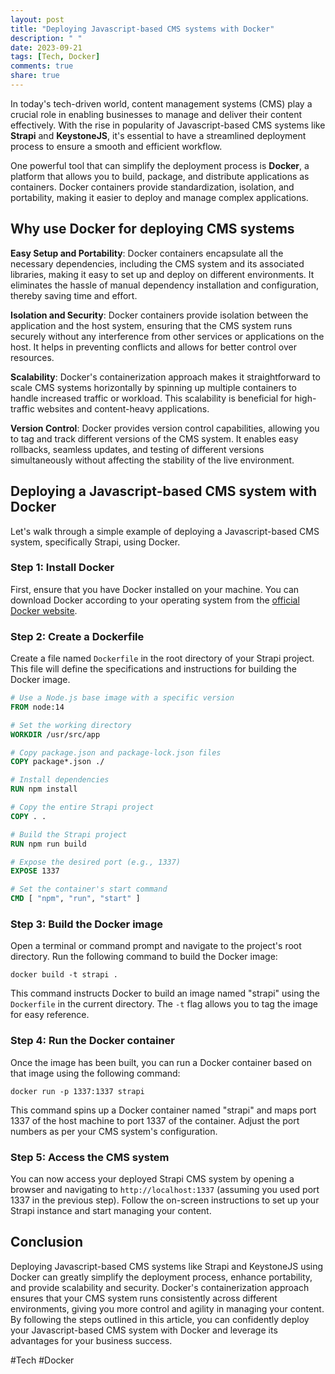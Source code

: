 ```yaml
---
layout: post
title: "Deploying Javascript-based CMS systems with Docker"
description: " "
date: 2023-09-21
tags: [Tech, Docker]
comments: true
share: true
---
```


In today's tech-driven world, content management systems (CMS) play a crucial role in enabling businesses to manage and deliver their content effectively. With the rise in popularity of Javascript-based CMS systems like **Strapi** and **KeystoneJS**, it's essential to have a streamlined deployment process to ensure a smooth and efficient workflow.

One powerful tool that can simplify the deployment process is **Docker**, a platform that allows you to build, package, and distribute applications as containers. Docker containers provide standardization, isolation, and portability, making it easier to deploy and manage complex applications.

## Why use Docker for deploying CMS systems

**Easy Setup and Portability**: Docker containers encapsulate all the necessary dependencies, including the CMS system and its associated libraries, making it easy to set up and deploy on different environments. It eliminates the hassle of manual dependency installation and configuration, thereby saving time and effort.

**Isolation and Security**: Docker containers provide isolation between the application and the host system, ensuring that the CMS system runs securely without any interference from other services or applications on the host. It helps in preventing conflicts and allows for better control over resources.

**Scalability**: Docker's containerization approach makes it straightforward to scale CMS systems horizontally by spinning up multiple containers to handle increased traffic or workload. This scalability is beneficial for high-traffic websites and content-heavy applications.

**Version Control**: Docker provides version control capabilities, allowing you to tag and track different versions of the CMS system. It enables easy rollbacks, seamless updates, and testing of different versions simultaneously without affecting the stability of the live environment.

## Deploying a Javascript-based CMS system with Docker

Let's walk through a simple example of deploying a Javascript-based CMS system, specifically Strapi, using Docker.

### Step 1: Install Docker

First, ensure that you have Docker installed on your machine. You can download Docker according to your operating system from the [official Docker website](https://www.docker.com/products/docker-desktop).

### Step 2: Create a Dockerfile

Create a file named `Dockerfile` in the root directory of your Strapi project. This file will define the specifications and instructions for building the Docker image.

```dockerfile
# Use a Node.js base image with a specific version
FROM node:14

# Set the working directory
WORKDIR /usr/src/app

# Copy package.json and package-lock.json files
COPY package*.json ./

# Install dependencies
RUN npm install

# Copy the entire Strapi project
COPY . .

# Build the Strapi project
RUN npm run build

# Expose the desired port (e.g., 1337)
EXPOSE 1337

# Set the container's start command
CMD [ "npm", "run", "start" ]
```

### Step 3: Build the Docker image

Open a terminal or command prompt and navigate to the project's root directory. Run the following command to build the Docker image:

```shell
docker build -t strapi .
```

This command instructs Docker to build an image named "strapi" using the `Dockerfile` in the current directory. The `-t` flag allows you to tag the image for easy reference.

### Step 4: Run the Docker container

Once the image has been built, you can run a Docker container based on that image using the following command:

```shell
docker run -p 1337:1337 strapi
```

This command spins up a Docker container named "strapi" and maps port 1337 of the host machine to port 1337 of the container. Adjust the port numbers as per your CMS system's configuration.

### Step 5: Access the CMS system

You can now access your deployed Strapi CMS system by opening a browser and navigating to `http://localhost:1337` (assuming you used port 1337 in the previous step). Follow the on-screen instructions to set up your Strapi instance and start managing your content.

## Conclusion

Deploying Javascript-based CMS systems like Strapi and KeystoneJS using Docker can greatly simplify the deployment process, enhance portability, and provide scalability and security. Docker's containerization approach ensures that your CMS system runs consistently across different environments, giving you more control and agility in managing your content. By following the steps outlined in this article, you can confidently deploy your Javascript-based CMS system with Docker and leverage its advantages for your business success.

#Tech #Docker